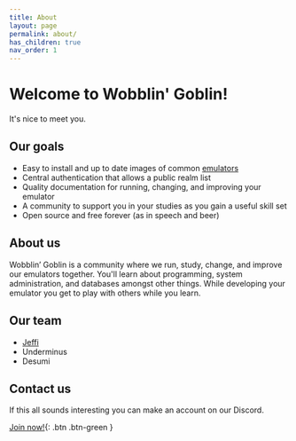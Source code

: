 ```yaml
---
title: About
layout: page
permalink: about/
has_children: true
nav_order: 1
---
```


# Welcome to Wobblin' Goblin!
It's nice to meet you.

## Our goals
* Easy to install and up to date images of common [emulators](/about/emulators.html)
* Central authentication that allows a public realm list
* Quality documentation for running, changing, and improving your emulator
* A community to support you in your studies as you gain a useful skill set
* Open source and free forever (as in speech and beer)

## About us
Wobblin’ Goblin is a community where we run, study, change, and improve our emulators together. You'll learn about programming, system administration, and databases amongst other things. While developing your emulator you get to play with others while you learn.

## Our team
* [Jeffi](/about/jeffi.html)
* Underminus
* Desumi

## Contact us
If this all sounds interesting you can make an account on our Discord.

[Join now!](https://discord.gg/rqq33HmMyX){: .btn .btn-green }